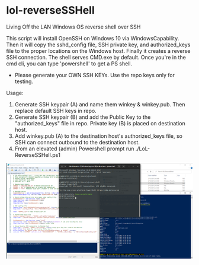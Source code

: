 # lol-reverseSSHell
Living Off the LAN Windows OS reverse shell over SSH

This script will install OpenSSH on Windows 10 via WindowsCapability. Then it will copy the sshd_config file, SSH private key, and authorized_keys file to the proper locations on the Windows host. Finally it creates a reverse SSH connection. The shell serves CMD.exe by default. Once you're in the cmd cli, you can type 'powershell' to get a PS shell. 

* Please generate your OWN SSH KEYs. Use the repo keys only for testing. 

Usage: 
1. Generate SSH keypair (A) and name them winkey & winkey.pub. Then replace default SSH keys in repo.
2. Generate SSH keypair (B) and add the Public Key to the "authorized_keys" file in repo. Private key (B) is placed on destination host. 
3. Add winkey.pub (A) to the destination host's authorized_keys file, so SSH can connect outbound to the destination host. 
4. From an elevated (admin) Powershell prompt run ./LoL-ReverseSSHell.ps1
 

![alt text](https://github.com/ArronJablonowski/lol-reverseSSHell/blob/main/image.png?raw=true)

